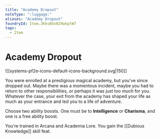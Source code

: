 ```yaml
---
title: "Academy Dropout"
noteType: ":luggage:"
aliases: "Academy Dropout"
foundryId: Item.3KkvBVoNJ9wkptW7
tags:
  - Item
---
```


# Academy Dropout
![[systems-pf2e-icons-default-icons-background.svg|150]]

You were enrolled at a prestigious magical academy, but you've since dropped out. Maybe there was a momentous incident, maybe you had to return to other responsibilities, or perhaps it was just too much for you. Whatever the case, your exit from the academy has shaped your life as much as your entrance and led you to a life of adventure.

Choose two ability boosts. One must be to **Intelligence** or **Charisma**, and one is a free ability boost.

You're trained in Arcana and Academia Lore. You gain the [[Dubious Knowledge]] skill feat.
